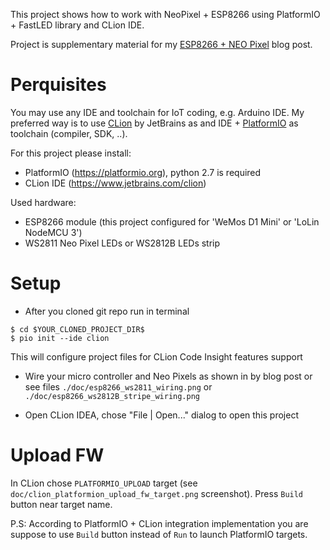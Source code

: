 This project shows how to work with NeoPixel + ESP8266 using PlatformIO + FastLED library and CLion IDE.

Project is supplementary material for my [ESP8266 + NEO Pixel](https://chukovskij.wordpress.com/2018/08/12/esp8266-neo-pixel) blog post.

# Perquisites
You may use any IDE and toolchain for IoT coding, e.g. Arduino IDE. My preferred way is to use [CLion](https://www.jetbrains.com/clion) by JetBrains 
as and IDE + [PlatformIO](https://platformio.org) as toolchain (compiler, SDK, ..).  

For this project please install:
* PlatformIO (https://platformio.org), python 2.7 is required
* CLion IDE (https://www.jetbrains.com/clion)

Used hardware:
* ESP8266 module (this project configured for 'WeMos D1 Mini' or 'LoLin NodeMCU 3')
* WS2811 Neo Pixel LEDs or WS2812B LEDs strip

# Setup
* After you cloned git repo run in terminal
```
$ cd $YOUR_CLONED_PROJECT_DIR$
$ pio init --ide clion
```
This will configure project files for CLion Code Insight features support

* Wire your micro controller and Neo Pixels as shown in by blog post or see files
`./doc/esp8266_ws2811_wiring.png` or `./doc/esp8266_ws2812B_stripe_wiring.png`

* Open CLion IDEA, chose "File | Open..." dialog to open this project

# Upload FW

In CLion chose `PLATFORMIO_UPLOAD` target (see `doc/clion_platformion_upload_fw_target.png` screenshot).
Press `Build` button near target name. 

P.S: According to PlatformIO + CLion integration implementation you are 
suppose to use `Build` button instead of `Run` to launch PlatformIO targets. 
